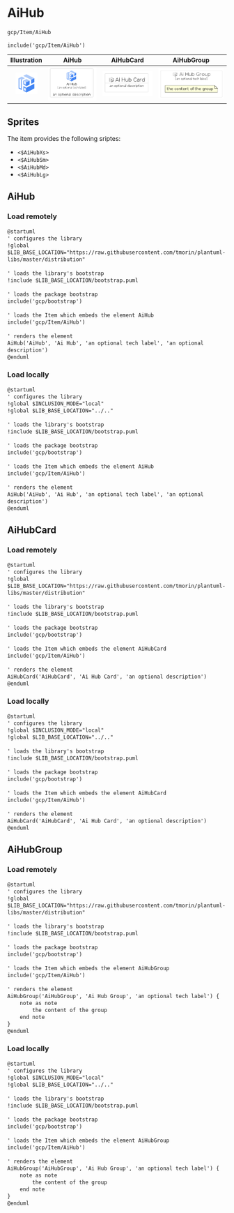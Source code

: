 # AiHub


```text
gcp/Item/AiHub
```

```text
include('gcp/Item/AiHub')
```



| Illustration | AiHub | AiHubCard | AiHubGroup |
| :---: | :---: | :---: | :---: |
| ![illustration for Illustration](../../gcp/Item/AiHub.png) | ![illustration for AiHub](../../gcp/Item/AiHub.Local.png) | ![illustration for AiHubCard](../../gcp/Item/AiHubCard.Local.png) | ![illustration for AiHubGroup](../../gcp/Item/AiHubGroup.Local.png) |



## Sprites
The item provides the following sriptes:

- `<$AiHubXs>`
- `<$AiHubSm>`
- `<$AiHubMd>`
- `<$AiHubLg>`





## AiHub

### Load remotely
```plantuml
@startuml
' configures the library
!global $LIB_BASE_LOCATION="https://raw.githubusercontent.com/tmorin/plantuml-libs/master/distribution"

' loads the library's bootstrap
!include $LIB_BASE_LOCATION/bootstrap.puml

' loads the package bootstrap
include('gcp/bootstrap')

' loads the Item which embeds the element AiHub
include('gcp/Item/AiHub')

' renders the element
AiHub('AiHub', 'Ai Hub', 'an optional tech label', 'an optional description')
@enduml
```

### Load locally
```plantuml
@startuml
' configures the library
!global $INCLUSION_MODE="local"
!global $LIB_BASE_LOCATION="../.."

' loads the library's bootstrap
!include $LIB_BASE_LOCATION/bootstrap.puml

' loads the package bootstrap
include('gcp/bootstrap')

' loads the Item which embeds the element AiHub
include('gcp/Item/AiHub')

' renders the element
AiHub('AiHub', 'Ai Hub', 'an optional tech label', 'an optional description')
@enduml
```

## AiHubCard

### Load remotely
```plantuml
@startuml
' configures the library
!global $LIB_BASE_LOCATION="https://raw.githubusercontent.com/tmorin/plantuml-libs/master/distribution"

' loads the library's bootstrap
!include $LIB_BASE_LOCATION/bootstrap.puml

' loads the package bootstrap
include('gcp/bootstrap')

' loads the Item which embeds the element AiHubCard
include('gcp/Item/AiHub')

' renders the element
AiHubCard('AiHubCard', 'Ai Hub Card', 'an optional description')
@enduml
```

### Load locally
```plantuml
@startuml
' configures the library
!global $INCLUSION_MODE="local"
!global $LIB_BASE_LOCATION="../.."

' loads the library's bootstrap
!include $LIB_BASE_LOCATION/bootstrap.puml

' loads the package bootstrap
include('gcp/bootstrap')

' loads the Item which embeds the element AiHubCard
include('gcp/Item/AiHub')

' renders the element
AiHubCard('AiHubCard', 'Ai Hub Card', 'an optional description')
@enduml
```

## AiHubGroup

### Load remotely
```plantuml
@startuml
' configures the library
!global $LIB_BASE_LOCATION="https://raw.githubusercontent.com/tmorin/plantuml-libs/master/distribution"

' loads the library's bootstrap
!include $LIB_BASE_LOCATION/bootstrap.puml

' loads the package bootstrap
include('gcp/bootstrap')

' loads the Item which embeds the element AiHubGroup
include('gcp/Item/AiHub')

' renders the element
AiHubGroup('AiHubGroup', 'Ai Hub Group', 'an optional tech label') {
    note as note
        the content of the group
    end note
}
@enduml
```

### Load locally
```plantuml
@startuml
' configures the library
!global $INCLUSION_MODE="local"
!global $LIB_BASE_LOCATION="../.."

' loads the library's bootstrap
!include $LIB_BASE_LOCATION/bootstrap.puml

' loads the package bootstrap
include('gcp/bootstrap')

' loads the Item which embeds the element AiHubGroup
include('gcp/Item/AiHub')

' renders the element
AiHubGroup('AiHubGroup', 'Ai Hub Group', 'an optional tech label') {
    note as note
        the content of the group
    end note
}
@enduml
```

